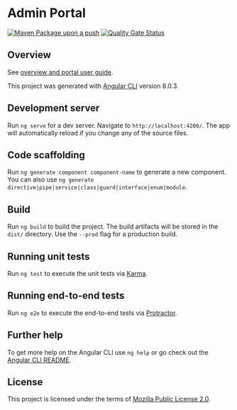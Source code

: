 # Admin Portal
[![Maven Package upon a push](https://github.com/mosip/keymanager/actions/workflows/push_trigger.yml/badge.svg?branch=master)](https://github.com/mosip/admin-ui/actions/workflows/push_trigger.yml)
[![Quality Gate Status](https://sonarcloud.io/api/project_badges/measure?branch=master&project=mosip_admin-ui&metric=alert_status)](https://sonarcloud.io/dashboard?branch=master&id=mosip_admin-ui)

## Overview
See [overview and portal user guide](https://docs.mosip.io/1.2.0/modules/administration/admin-portal-user-guide).

This project was generated with [Angular CLI](https://github.com/angular/angular-cli) version 8.0.3.

## Development server

Run `ng serve` for a dev server. Navigate to `http://localhost:4200/`. The app will automatically reload if you change any of the source files.

## Code scaffolding

Run `ng generate component component-name` to generate a new component. You can also use `ng generate directive|pipe|service|class|guard|interface|enum|module`.

## Build

Run `ng build` to build the project. The build artifacts will be stored in the `dist/` directory. Use the `--prod` flag for a production build.

## Running unit tests

Run `ng test` to execute the unit tests via [Karma](https://karma-runner.github.io).

## Running end-to-end tests

Run `ng e2e` to execute the end-to-end tests via [Protractor](http://www.protractortest.org/).

## Further help

To get more help on the Angular CLI use `ng help` or go check out the [Angular CLI README](https://github.com/angular/angular-cli/blob/master/README.md).

## License
This project is licensed under the terms of [Mozilla Public License 2.0](../LICENSE).

